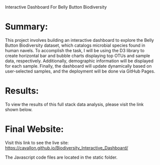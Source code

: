 Interactive Dashboard For Belly Button Biodiversity

# Summary:

This project involves building an interactive dashboard to explore the Belly Button Biodiversity dataset, which catalogs microbial species found in human navels. To accomplish the task, I will be using the D3 library to create horizontal bar and bubble charts displaying top OTUs and sample data, respectively. Additionally, demographic information will be displayed for each sample. Finally, the dashboard will update dynamically based on user-selected samples, and the deployment will be done via GitHub Pages.

# Results:

To view the results of this full stack data analysis, please visit the link shown below. 

# Final Website:

Visit this link to see the live site: https://cavallon.github.io/Biodiversity_Interactive_Dashboard/

The Javascript code files are located in the static folder. 
